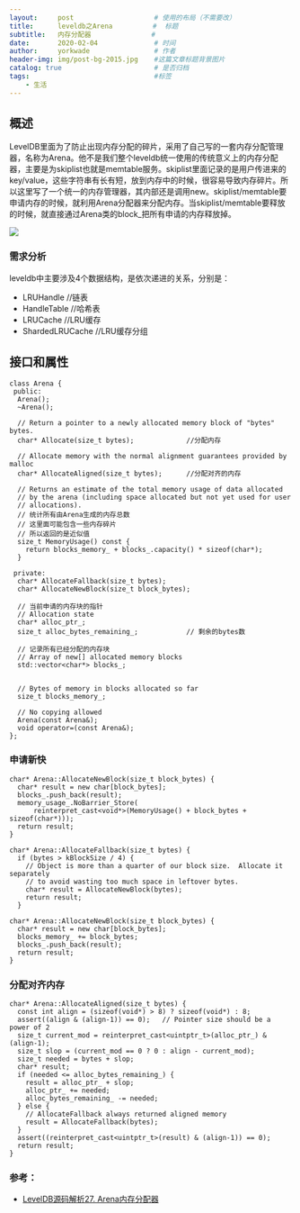 ```yaml
---
layout:     post   				    # 使用的布局（不需要改）
title:      leveldb之Arena 		   #  标题
subtitle:   内存分配器               #
date:       2020-02-04 				# 时间
author:     yorkwade				# 作者
header-img: img/post-bg-2015.jpg 	#这篇文章标题背景图片
catalog: true 						# 是否归档
tags:								#标签
    - 生活
---
```


## 概述

LevelDB里面为了防止出现内存分配的碎片，采用了自己写的一套内存分配管理器，名称为Arena。他不是我们整个leveldb统一使用的传统意义上的内存分配器，主要是为skiplist也就是memtable服务。skiplist里面记录的是用户传进来的key/value，这些字符串有长有短，放到内存中的时候，很容易导致内存碎片。所以这里写了一个统一的内存管理器，其内部还是调用new。skiplist/memtable要申请内存的时候，就利用Arena分配器来分配内存。当skiplist/memtable要释放的时候，就直接通过Arena类的block_把所有申请的内存释放掉。

![](https://cloud.githubusercontent.com/assets/1736354/6984935/92033a96-da60-11e4-8754-66135bb0d233.png)


### 需求分析

leveldb中主要涉及4个数据结构，是依次递进的关系，分别是：

- LRUHandle        //链表
- HandleTable      //哈希表
- LRUCache         //LRU缓存
- ShardedLRUCache  //LRU缓存分组

## 接口和属性


```objc
class Arena {
 public:
  Arena();
  ~Arena();

  // Return a pointer to a newly allocated memory block of "bytes" bytes.
  char* Allocate(size_t bytes);             //分配内存

  // Allocate memory with the normal alignment guarantees provided by malloc
  char* AllocateAligned(size_t bytes);      //分配对齐的内存

  // Returns an estimate of the total memory usage of data allocated
  // by the arena (including space allocated but not yet used for user
  // allocations).
  // 统计所有由Arena生成的内存总数
  // 这里面可能包含一些内存碎片
  // 所以返回的是近似值
  size_t MemoryUsage() const {
    return blocks_memory_ + blocks_.capacity() * sizeof(char*);
  }

 private:
  char* AllocateFallback(size_t bytes);
  char* AllocateNewBlock(size_t block_bytes);

  // 当前申请的内存块的指针
  // Allocation state
  char* alloc_ptr_;
  size_t alloc_bytes_remaining_;            // 剩余的bytes数

  // 记录所有已经分配的内存块
  // Array of new[] allocated memory blocks
  std::vector<char*> blocks_;


  // Bytes of memory in blocks allocated so far
  size_t blocks_memory_;

  // No copying allowed
  Arena(const Arena&);
  void operator=(const Arena&);
};
```


### 申请新快
```objc
char* Arena::AllocateNewBlock(size_t block_bytes) {
  char* result = new char[block_bytes];
  blocks_.push_back(result);
  memory_usage_.NoBarrier_Store(
      reinterpret_cast<void*>(MemoryUsage() + block_bytes + sizeof(char*)));
  return result;
}

```

```objc
char* Arena::AllocateFallback(size_t bytes) {
  if (bytes > kBlockSize / 4) {
    // Object is more than a quarter of our block size.  Allocate it separately
    // to avoid wasting too much space in leftover bytes.
    char* result = AllocateNewBlock(bytes);
    return result;
  }
```


```objc
char* Arena::AllocateNewBlock(size_t block_bytes) {
  char* result = new char[block_bytes];
  blocks_memory_ += block_bytes;
  blocks_.push_back(result);
  return result;
}
```
### 分配对齐内存

```objc
char* Arena::AllocateAligned(size_t bytes) {
  const int align = (sizeof(void*) > 8) ? sizeof(void*) : 8;
  assert((align & (align-1)) == 0);   // Pointer size should be a power of 2
  size_t current_mod = reinterpret_cast<uintptr_t>(alloc_ptr_) & (align-1);
  size_t slop = (current_mod == 0 ? 0 : align - current_mod);
  size_t needed = bytes + slop;
  char* result;
  if (needed <= alloc_bytes_remaining_) {
    result = alloc_ptr_ + slop;
    alloc_ptr_ += needed;
    alloc_bytes_remaining_ -= needed;
  } else {
    // AllocateFallback always returned aligned memory
    result = AllocateFallback(bytes);
  }
  assert((reinterpret_cast<uintptr_t>(result) & (align-1)) == 0);
  return result;
}
```



### 参考：

- [LevelDB源码解析27. Arena内存分配器](https://zhuanlan.zhihu.com/p/45843295)
